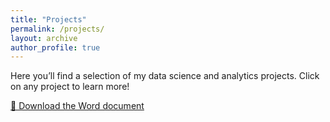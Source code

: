```yaml
---
title: "Projects"
permalink: /projects/
layout: archive
author_profile: true
---
```


Here you’ll find a selection of my data science and analytics projects. Click on any project to learn more!

[📄 Download the Word document](https://github.com/grace-taylor21/DSPortfoliov2/raw/main/assets/ddocs/Mental_Health_%26_Music_Therapy.docx)
